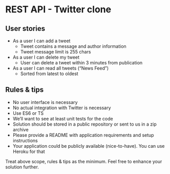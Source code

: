 # REST API - Twitter clone

## User stories
* As a user I can add a tweet
  * Tweet contains a message and author information
  * Tweet message limit is 255 chars
* As a user I can delete my tweet
  * User can delete a tweet within 3 minutes from publication
* As a user I can read all tweets (“News Feed”)
  * Sorted from latest to oldest

## Rules & tips
* No user interface is necessary
* No actual integration with Twitter is necessary
* Use ES6 or TS
* We’ll want to see at least unit tests for the code
* Solution should be stored in a public repository or sent to us in a zip archive
* Please provide a README with application requirements and setup instructions
* Your application could be publicly available (nice-to-have). You can use Heroku for that

Treat above scope, rules & tips as the minimum. Feel free to enhance your solution further.

